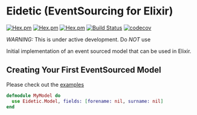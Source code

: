 # Eidetic (EventSourcing for Elixir)

[![Hex.pm](https://img.shields.io/hexpm/v/eidetic.svg)](https://hex.pm/packages/eidetic)
[![Hex.pm](https://img.shields.io/hexpm/l/eidetic.svg)](https://hex.pm/packages/eidetic)
[![Hex.pm](https://img.shields.io/hexpm/dw/eidetic.svg)](https://hex.pm/packages/eidetic)
[![Build Status](https://travis-ci.org/GT8Online/eidetic-elixir.svg?branch=master)](https://travis-ci.org/GT8Online/eidetic-elixir)
[![codecov](https://codecov.io/gh/GT8Online/eidetic-elixir/branch/master/graph/badge.svg)](https://codecov.io/gh/GT8Online/eidetic-elixir)

*WARNING:* This is under active development. Do *NOT* use

Initial implementation of an event sourced model that can be used in Elixir.

## Creating Your First EventSourced Model

Please check out the [examples](/examples)

```elixir
defmodule MyModel do
  use Eidetic.Model, fields: [forename: nil, surname: nil]
end
```

